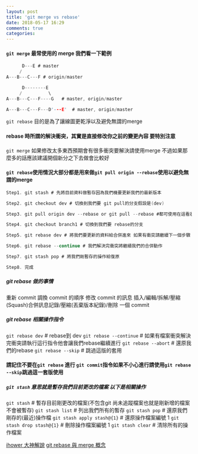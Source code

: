 ```yaml
---
layout: post
title: 'git merge vs rebase'
date: 2018-05-17 16:29
comments: true
categories: 
---
```

#### `git merge` 最常使用的 merge 我們看一下範例
```c Ex
      D---E # master
     /
A---B---C---F # origin/master
```
```c git merge 使用後的圖表
      D--------E  
     /          \
A---B---C---F----G   # master, origin/master
```
```c git rebase 使用後的圖表
A---B---C---F---D'---E'  # master, origin/master
```

`git rebase` 目的是為了讓線圖更乾淨以及避免無謂的merge
#### rebase 時所謂的解決衝突，其實是直接修改你之前的變更內容 要特別注意
`git merge` 如果修改太多東西預期會有很多衝突要解決請使用merge 不過如果那麼多的話應該建議開個新分之下去做會比較好
#### `git rebase`使用情況大部分都是用來做`git pull origin --rebase`使用以避免無謂的merge
```c git rebase 操作流程
Step1. git stash # 先將目前資料做暫存因為我們機要更新我們的最新版本

Step2. git checkout dev # 切換到我們要 git pull的分支假設是(dev)

Step3. git pull origin dev --rebase or git pull --rebase #都可使用在這看狀況因為我們要的是dev最新的狀態

Step4. git checkout branch1 # 切換到我們要 rebase的分支

Step5. git rebase dev # 將我們要更新的資料給合併進來 如果有衝突請繼續下一個步驟

Step6. git rebase --continue # 我們解決完衝突將繼續我們的合併動作

Step7. git stash pop # 將我們剛暫存的操作給復原

Step8. 完成
```
##### git rebase 做的事情
重新 commit
調換 commit 的順序
修改 commit 的訊息
插入/編輯/拆解/壓縮(Squash)合併訊息記錄/壓縮(丟棄版本紀錄)/刪除 一個 commit
##### git rebase 相關操作指令
`git rebase dev` # rebase到 dev
`git rebase --continue` # 如果有檔案衝突解決完衝突請執行這行指令他會讓我們rebase繼續進行
`git rebase --abort` # 還原我們的rebase
`git rebase --skip` # 跳過這版的套用

#### 請記住不要在`git rebase` 進行 `git commit`指令如果不小心進行請使用`git rebase --skip`跳過這一套版使用
##### `git stash` 意思就是暫存我們目前更改的檔案 以下是相關操作
`git stash` # 暫存目前剛更改的檔案(不包含git 尚未追蹤檔案也就是剛新增的檔案不會被暫存)
`git stash list` # 列出我們所有的暫存
`git stash pop` # 還原我們剛存的(最近)操作檔
`git stash apply stash@{1}` # 還原操作檔案編號 1
`git stash drop stash@{1}` # 刪除操作檔案編號 1
`git stash clear` # 清除所有的操作檔案

[ihower 大神解說](https://ihower.tw/blog/archives/3843)
[git rebase 與 merge 概念](https://www.slideshare.net/WillHuangTW/git-merge-rebase)